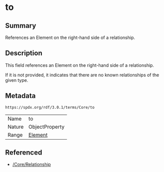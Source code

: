 <!-- Automatically generated by spec-parser v2.5.0 on 2024-08-10T18:46:28.607668+00:00 -->
<!-- SPDX-License-Identifier: Community-Spec-1.0 -->

# to

## Summary

References an Element on the right-hand side of a relationship.


## Description

This field references an Element on the right-hand side of a relationship.

If it is not provided, it indicates that there are no known relationships of
the given type.


## Metadata

`https://spdx.org/rdf/3.0.1/terms/Core/to`


| | |
|---|---|
| Name | to |
| Nature | ObjectProperty |
| Range | [Element](../Classes/Element.md) |




## Referenced

- [/Core/Relationship](../../Core/Classes/Relationship.md)


